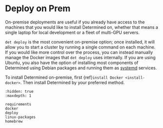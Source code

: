 # Deploy on Prem

On-premise deployments are useful if you already have access to the machines that you would like to
install Determined on, whether that means a single laptop for local development or a fleet of
multi-GPU servers.

`det deploy` is the most convenient on-premise option; once installed, it will allow you to start
a cluster by running a single command on each machine. If you would like more control over the
process, you can instead manually manage the Docker images that `det deploy` uses internally. If
you are using Ubuntu, you also have the option of installing most components of Determined using
Debian packages and running them as [systemd](https://freedesktop.org/wiki/Software/systemd/)
services.

To install Determined on-premise, first {ref}`install Docker <install-docker>`. Then install
Determined by your preferred method.

```{toctree}
:hidden: true
:maxdepth: 1

requirements
docker
deploy
linux-packages
homebrew
```
